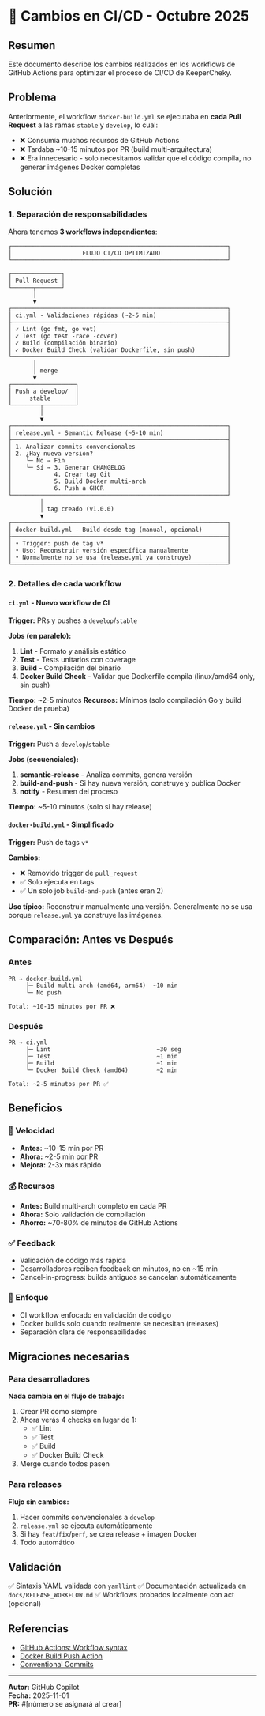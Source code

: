 # 🔄 Cambios en CI/CD - Octubre 2025

## Resumen

Este documento describe los cambios realizados en los workflows de GitHub Actions para optimizar el proceso de CI/CD de KeeperCheky.

## Problema

Anteriormente, el workflow `docker-build.yml` se ejecutaba en **cada Pull Request** a las ramas `stable` y `develop`, lo cual:

- ❌ Consumía muchos recursos de GitHub Actions
- ❌ Tardaba ~10-15 minutos por PR (build multi-arquitectura)
- ❌ Era innecesario - solo necesitamos validar que el código compila, no generar imágenes Docker completas

## Solución

### 1. Separación de responsabilidades

Ahora tenemos **3 workflows independientes**:

```
┌─────────────────────────────────────────────────────────────┐
│                    FLUJO CI/CD OPTIMIZADO                   │
└─────────────────────────────────────────────────────────────┘

┌──────────────┐
│ Pull Request │
└──────┬───────┘
       │
       ▼
┌─────────────────────────────────────────────────────────────┐
│ ci.yml - Validaciones rápidas (~2-5 min)                    │
├─────────────────────────────────────────────────────────────┤
│ ✓ Lint (go fmt, go vet)                                     │
│ ✓ Test (go test -race -cover)                               │
│ ✓ Build (compilación binario)                               │
│ ✓ Docker Build Check (validar Dockerfile, sin push)         │
└─────────────────────────────────────────────────────────────┘
       │
       │ merge
       ▼
┌──────────────────┐
│ Push a develop/  │
│     stable       │
└────────┬─────────┘
         │
         ▼
┌─────────────────────────────────────────────────────────────┐
│ release.yml - Semantic Release (~5-10 min)                  │
├─────────────────────────────────────────────────────────────┤
│ 1. Analizar commits convencionales                          │
│ 2. ¿Hay nueva versión?                                      │
│    └─ No → Fin                                              │
│    └─ Sí → 3. Generar CHANGELOG                             │
│            4. Crear tag Git                                 │
│            5. Build Docker multi-arch                       │
│            6. Push a GHCR                                   │
└─────────────────────────────────────────────────────────────┘
         │
         │ tag creado (v1.0.0)
         ▼
┌─────────────────────────────────────────────────────────────┐
│ docker-build.yml - Build desde tag (manual, opcional)       │
├─────────────────────────────────────────────────────────────┤
│ • Trigger: push de tag v*                                   │
│ • Uso: Reconstruir versión específica manualmente           │
│ • Normalmente no se usa (release.yml ya construye)          │
└─────────────────────────────────────────────────────────────┘
```

### 2. Detalles de cada workflow

#### `ci.yml` - Nuevo workflow de CI
**Trigger:** PRs y pushes a `develop`/`stable`

**Jobs (en paralelo):**
1. **Lint** - Formato y análisis estático
2. **Test** - Tests unitarios con coverage
3. **Build** - Compilación del binario
4. **Docker Build Check** - Validar que Dockerfile compila (linux/amd64 only, sin push)

**Tiempo:** ~2-5 minutos
**Recursos:** Mínimos (solo compilación Go y build Docker de prueba)

#### `release.yml` - Sin cambios
**Trigger:** Push a `develop`/`stable`

**Jobs (secuenciales):**
1. **semantic-release** - Analiza commits, genera versión
2. **build-and-push** - Si hay nueva versión, construye y publica Docker
3. **notify** - Resumen del proceso

**Tiempo:** ~5-10 minutos (solo si hay release)

#### `docker-build.yml` - Simplificado
**Trigger:** Push de tags `v*`

**Cambios:**
- ❌ Removido trigger de `pull_request`
- ✅ Solo ejecuta en tags
- ✅ Un solo job `build-and-push` (antes eran 2)

**Uso típico:** Reconstruir manualmente una versión. Generalmente no se usa porque `release.yml` ya construye las imágenes.

## Comparación: Antes vs Después

### Antes
```
PR → docker-build.yml
     ├─ Build multi-arch (amd64, arm64)  ~10 min
     └─ No push
     
Total: ~10-15 minutos por PR ❌
```

### Después
```
PR → ci.yml
     ├─ Lint                              ~30 seg
     ├─ Test                              ~1 min
     ├─ Build                             ~1 min
     └─ Docker Build Check (amd64)        ~2 min
     
Total: ~2-5 minutos por PR ✅
```

## Beneficios

### 🚀 Velocidad
- **Antes:** ~10-15 min por PR
- **Ahora:** ~2-5 min por PR
- **Mejora:** 2-3x más rápido

### 💰 Recursos
- **Antes:** Build multi-arch completo en cada PR
- **Ahora:** Solo validación de compilación
- **Ahorro:** ~70-80% de minutos de GitHub Actions

### ✅ Feedback
- Validación de código más rápida
- Desarrolladores reciben feedback en minutos, no en ~15 min
- Cancel-in-progress: builds antiguos se cancelan automáticamente

### 🎯 Enfoque
- CI workflow enfocado en validación de código
- Docker builds solo cuando realmente se necesitan (releases)
- Separación clara de responsabilidades

## Migraciones necesarias

### Para desarrolladores

**Nada cambia en el flujo de trabajo:**
1. Crear PR como siempre
2. Ahora verás 4 checks en lugar de 1:
   - ✅ Lint
   - ✅ Test
   - ✅ Build
   - ✅ Docker Build Check
3. Merge cuando todos pasen

### Para releases

**Flujo sin cambios:**
1. Hacer commits convencionales a `develop`
2. `release.yml` se ejecuta automáticamente
3. Si hay `feat`/`fix`/`perf`, se crea release + imagen Docker
4. Todo automático

## Validación

✅ Sintaxis YAML validada con `yamllint`
✅ Documentación actualizada en `docs/RELEASE_WORKFLOW.md`
✅ Workflows probados localmente con act (opcional)

## Referencias

- [GitHub Actions: Workflow syntax](https://docs.github.com/en/actions/using-workflows/workflow-syntax-for-github-actions)
- [Docker Build Push Action](https://github.com/docker/build-push-action)
- [Conventional Commits](https://www.conventionalcommits.org/)

---

**Autor:** GitHub Copilot  
**Fecha:** 2025-11-01  
**PR:** #[número se asignará al crear]
